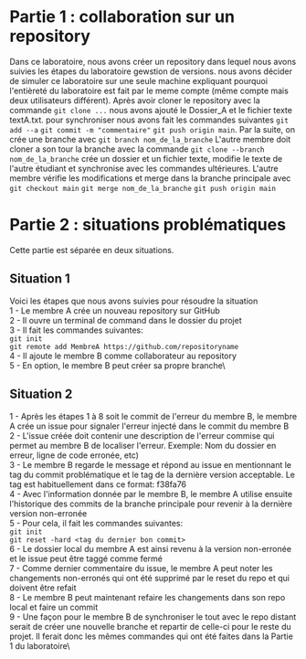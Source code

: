 # Partie 1 : collaboration sur un repository
Dans ce laboratoire, nous avons créer un repository dans lequel nous avons suivies les étapes du laboratoire gewstion de versions. nous avons décider de simuler ce laboratoire sur une seule machine expliquant pourquoi l'entièreté du laboratoire est fait par le meme compte (même compte mais deux utilisateurs différent). Après avoir cloner le repository avec la commande ``` git clone ... ``` nous avons ajouté le Dossier_A et le fichier texte textA.txt. pour synchroniser nous avons fait les commandes suivantes ``` git add --a ``` ``` git commit -m "commentaire" ``` ```git push origin main```. Par la suite, on crée une branche avec ```git branch nom_de_la_branche``` L'autre membre doit cloner a son tour la branche avec la commande ```git clone --branch nom_de_la_branche``` crée un dossier et un fichier texte, modifie le texte de l'autre étudiant et synchronise avec les commandes ultérieures. L'autre membre vérifie les modifications et merge dans la branche principale avec ```git checkout main``` ```git merge nom_de_la_branche``` ```git push origin main```

# Partie 2 : situations problématiques
Cette partie est séparée en deux situations.
## Situation 1
Voici les étapes que nous avons suivies pour résoudre la situation\
1 - Le membre A crée un nouveau repository sur GitHub\
2 - Il ouvre un terminal de command dans le dossier du projet\
3 - Il fait les commandes suivantes:\
	```git init```\
	```git remote add MembreA https://github.com/repositoryname```\
4 - Il ajoute le membre B comme collaborateur au repository\
5 - En option, le membre B peut créer sa propre branche\
## Situation 2
1 - Après les étapes 1 à 8 soit le commit de l'erreur du membre B, le membre A crée un issue pour signaler l'erreur injecté dans le commit du membre B\
2 -  L'issue créée doit contenir une description de l'erreur commise qui permet au membre B de localiser l'erreur. Exemple: Nom du dossier en erreur, ligne de code erronée, etc)\
3 - Le membre B regarde le message et répond au issue en mentionnant le tag du commit problématique et le tag de la dernière version acceptable. Le tag est habituellement dans ce format: f38fa76\
4 - Avec l'information donnée par le membre B, le membre A utilise ensuite l'historique des commits de la branche principale pour revenir à la dernière version non-erronée\
5 - Pour cela, il fait les commandes suivantes:\
	```git init```\
 	```git reset -hard <tag du dernier bon commit>```\
6 - Le dossier local du membre A est ainsi revenu à la version non-erronée et le issue peut être taggé comme fermé\
7 - Comme dernier commentaire du issue, le membre A peut noter les changements non-erronés qui ont été supprimé par le reset du repo et qui doivent être refait\
8 - Le membre B peut maintenant refaire les changements dans son repo local et faire un commit\
9 - Une façon pour le membre B de synchroniser le tout avec le repo distant serait de créer une nouvelle branche et repartir de celle-ci pour le reste du projet. Il ferait donc les mêmes commandes qui ont été faites dans la Partie 1 du laboratoire\
